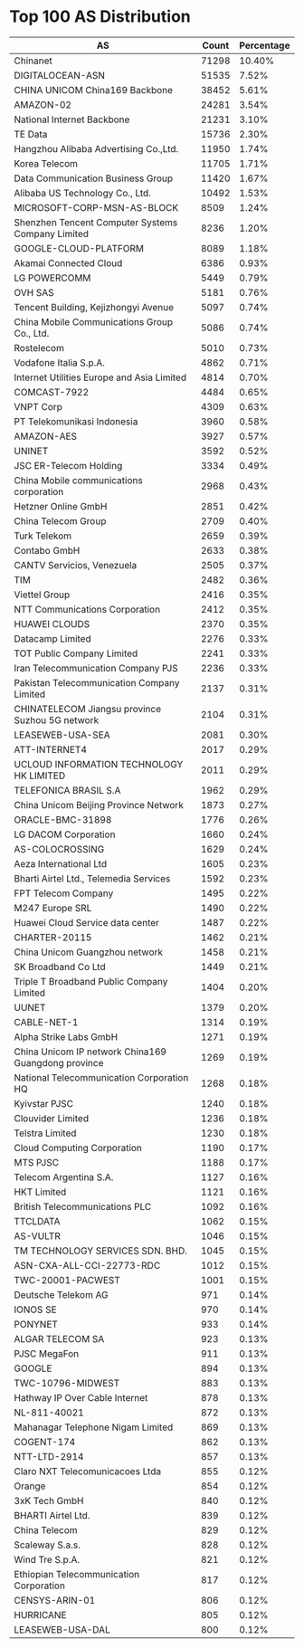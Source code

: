 # Top 100 AS Distribution
| AS | Count | Percentage |
|----|----|----|
| Chinanet | 71298 | 10.40% |
| DIGITALOCEAN-ASN | 51535 | 7.52% |
| CHINA UNICOM China169 Backbone | 38452 | 5.61% |
| AMAZON-02 | 24281 | 3.54% |
| National Internet Backbone | 21231 | 3.10% |
| TE Data | 15736 | 2.30% |
| Hangzhou Alibaba Advertising Co.,Ltd. | 11950 | 1.74% |
| Korea Telecom | 11705 | 1.71% |
| Data Communication Business Group | 11420 | 1.67% |
| Alibaba US Technology Co., Ltd. | 10492 | 1.53% |
| MICROSOFT-CORP-MSN-AS-BLOCK | 8509 | 1.24% |
| Shenzhen Tencent Computer Systems Company Limited | 8236 | 1.20% |
| GOOGLE-CLOUD-PLATFORM | 8089 | 1.18% |
| Akamai Connected Cloud | 6386 | 0.93% |
| LG POWERCOMM | 5449 | 0.79% |
| OVH SAS | 5181 | 0.76% |
| Tencent Building, Kejizhongyi Avenue | 5097 | 0.74% |
| China Mobile Communications Group Co., Ltd. | 5086 | 0.74% |
| Rostelecom | 5010 | 0.73% |
| Vodafone Italia S.p.A. | 4862 | 0.71% |
| Internet Utilities Europe and Asia Limited | 4814 | 0.70% |
| COMCAST-7922 | 4484 | 0.65% |
| VNPT Corp | 4309 | 0.63% |
| PT Telekomunikasi Indonesia | 3960 | 0.58% |
| AMAZON-AES | 3927 | 0.57% |
| UNINET | 3592 | 0.52% |
| JSC ER-Telecom Holding | 3334 | 0.49% |
| China Mobile communications corporation | 2968 | 0.43% |
| Hetzner Online GmbH | 2851 | 0.42% |
| China Telecom Group | 2709 | 0.40% |
| Turk Telekom | 2659 | 0.39% |
| Contabo GmbH | 2633 | 0.38% |
| CANTV Servicios, Venezuela | 2505 | 0.37% |
| TIM | 2482 | 0.36% |
| Viettel Group | 2416 | 0.35% |
| NTT Communications Corporation | 2412 | 0.35% |
| HUAWEI CLOUDS | 2370 | 0.35% |
| Datacamp Limited | 2276 | 0.33% |
| TOT Public Company Limited | 2241 | 0.33% |
| Iran Telecommunication Company PJS | 2236 | 0.33% |
| Pakistan Telecommunication Company Limited | 2137 | 0.31% |
| CHINATELECOM Jiangsu province Suzhou 5G network | 2104 | 0.31% |
| LEASEWEB-USA-SEA | 2081 | 0.30% |
| ATT-INTERNET4 | 2017 | 0.29% |
| UCLOUD INFORMATION TECHNOLOGY HK LIMITED | 2011 | 0.29% |
| TELEFONICA BRASIL S.A | 1962 | 0.29% |
| China Unicom Beijing Province Network | 1873 | 0.27% |
| ORACLE-BMC-31898 | 1776 | 0.26% |
| LG DACOM Corporation | 1660 | 0.24% |
| AS-COLOCROSSING | 1629 | 0.24% |
| Aeza International Ltd | 1605 | 0.23% |
| Bharti Airtel Ltd., Telemedia Services | 1592 | 0.23% |
| FPT Telecom Company | 1495 | 0.22% |
| M247 Europe SRL | 1490 | 0.22% |
| Huawei Cloud Service data center | 1487 | 0.22% |
| CHARTER-20115 | 1462 | 0.21% |
| China Unicom Guangzhou network | 1458 | 0.21% |
| SK Broadband Co Ltd | 1449 | 0.21% |
| Triple T Broadband Public Company Limited | 1404 | 0.20% |
| UUNET | 1379 | 0.20% |
| CABLE-NET-1 | 1314 | 0.19% |
| Alpha Strike Labs GmbH | 1271 | 0.19% |
| China Unicom IP network China169 Guangdong province | 1269 | 0.19% |
| National Telecommunication Corporation HQ | 1268 | 0.18% |
| Kyivstar PJSC | 1240 | 0.18% |
| Clouvider Limited | 1236 | 0.18% |
| Telstra Limited | 1230 | 0.18% |
| Cloud Computing Corporation | 1190 | 0.17% |
| MTS PJSC | 1188 | 0.17% |
| Telecom Argentina S.A. | 1127 | 0.16% |
| HKT Limited | 1121 | 0.16% |
| British Telecommunications PLC | 1092 | 0.16% |
| TTCLDATA | 1062 | 0.15% |
| AS-VULTR | 1046 | 0.15% |
| TM TECHNOLOGY SERVICES SDN. BHD. | 1045 | 0.15% |
| ASN-CXA-ALL-CCI-22773-RDC | 1012 | 0.15% |
| TWC-20001-PACWEST | 1001 | 0.15% |
| Deutsche Telekom AG | 971 | 0.14% |
| IONOS SE | 970 | 0.14% |
| PONYNET | 933 | 0.14% |
| ALGAR TELECOM SA | 923 | 0.13% |
| PJSC MegaFon | 911 | 0.13% |
| GOOGLE | 894 | 0.13% |
| TWC-10796-MIDWEST | 883 | 0.13% |
| Hathway IP Over Cable Internet | 878 | 0.13% |
| NL-811-40021 | 872 | 0.13% |
| Mahanagar Telephone Nigam Limited | 869 | 0.13% |
| COGENT-174 | 862 | 0.13% |
| NTT-LTD-2914 | 857 | 0.13% |
| Claro NXT Telecomunicacoes Ltda | 855 | 0.12% |
| Orange | 854 | 0.12% |
| 3xK Tech GmbH | 840 | 0.12% |
| BHARTI Airtel Ltd. | 839 | 0.12% |
| China Telecom | 829 | 0.12% |
| Scaleway S.a.s. | 828 | 0.12% |
| Wind Tre S.p.A. | 821 | 0.12% |
| Ethiopian Telecommunication Corporation | 817 | 0.12% |
| CENSYS-ARIN-01 | 806 | 0.12% |
| HURRICANE | 805 | 0.12% |
| LEASEWEB-USA-DAL | 800 | 0.12% |

